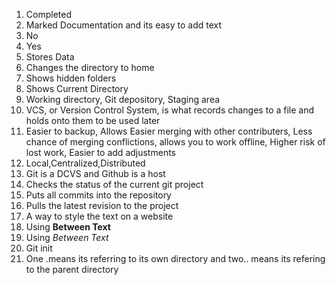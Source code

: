 1. Completed
2. Marked Documentation and its easy to add text
3. No  
4. Yes
5. Stores Data
6. Changes the directory to home
7. Shows hidden folders
8. Shows Current Directory
9. Working directory, Git depository, Staging area
10. VCS, or Version Control System, is what records changes to a file and holds onto them to be used later
11. Easier to backup, Allows Easier merging with other contributers, Less chance of merging conflictions, allows you to work offline, Higher risk of lost work, Easier to add adjustments
12. Local,Centralized,Distributed
13. Git is a DCVS and Github is a host
14. Checks the status of the current git project
15. Puts all commits into the repository
16. Pulls the latest revision to the project
17. A way to style the text on a website
18. Using **Between Text**
19. Using *Between Text*
20. Git init
21. One .means its referring to its own directory and two.. means its refering to the parent directory 
